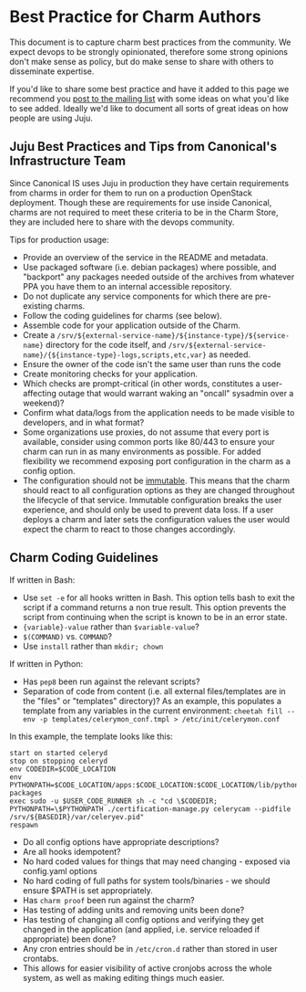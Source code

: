 # Best Practice for Charm Authors

This document is to capture charm best practices from the community. We expect
devops to be strongly opinionated, therefore some strong opinions don't make
sense as policy, but do make sense to share with others to disseminate
expertise.

If you'd like to share some best practice and have it added to this page we
recommend you [post to the mailing
list](https://lists.ubuntu.com/mailman/listinfo/juju) with some ideas on what
you'd like to see added. Ideally we'd like to document all sorts of great ideas
on how people are using Juju.

## Juju Best Practices and Tips from Canonical's Infrastructure Team

Since Canonical IS uses Juju in production they have certain requirements from
charms in order for them to run on a production OpenStack deployment. Though
these are requirements for use inside Canonical, charms are not required to meet
these criteria to be in the Charm Store, they are included here to share with
the devops community.

Tips for production usage:

  - Provide an overview of the service in the README and metadata.
  - Use packaged software (i.e. debian packages) where possible, and "backport" any packages needed outside of the archives from whatever PPA you have them to an internal accessible repository.
  - Do not duplicate any service components for which there are pre-existing charms.
  - Follow the coding guidelines for charms (see below).
  - Assemble code for your application outside of the Charm.
  - Create a `/srv/${external-service-name}/${instance-type}/${service-name}` directory for the code itself, and `/srv/${external-service-name}/{${instance-type}-logs,scripts,etc,var}` as needed.
  - Ensure the owner of the code isn't the same user than runs the code
  - Create monitoring checks for your application.
  - Which checks are prompt-critical (in other words, constitutes a user-affecting outage that would warrant waking an "oncall" sysadmin over a weekend)?
  - Confirm what data/logs from the application needs to be made visible to developers, and in what format?
  - Some organizations use proxies, do not assume that every port is available, consider using common ports like 80/443 to ensure your charm can run in as many environments as possible. For added flexibility we recommend exposing port configuration in the charm as a config option.
  - The configuration should not be [immutable](http://en.wikipedia.org/wiki/Immutable_object).  This means that the charm should react to all configuration options as they are changed throughout the lifecycle of that service.  Immutable configuration breaks the user experience, and should only be used to prevent data loss. If a user deploys a charm and later sets the configuration values the user would expect the charm to react to those changes accordingly.

## Charm Coding Guidelines

If written in Bash:

  - Use `set -e` for all hooks written in Bash. This option tells bash to exit the script if a command returns a non true result. This option prevents the script from continuing when the script is known to be in an error state.
  - `{variable}-value` rather than `$variable-value`?
  - `$(COMMAND)` vs. `COMMAND`?
  - Use `install` rather than `mkdir; chown`

If written in Python:

  - Has `pep8` been run against the relevant scripts?
  - Separation of code from content (i.e. all external files/templates are in the "files" or "templates" directory)?
As an example, this populates a template from any variables in the current
environment: `cheetah fill --env -p templates/celerymon_conf.tmpl >
/etc/init/celerymon.conf`

In this example, the template looks like this:

    start on started celeryd
    stop on stopping celeryd
    env CODEDIR=$CODE_LOCATION
    env
    PYTHONPATH=$CODE_LOCATION/apps:$CODE_LOCATION:$CODE_LOCATION/lib/python2.7/site-packages
    exec sudo -u $USER_CODE_RUNNER sh -c "cd \$CODEDIR;
    PYTHONPATH=\$PYTHONPATH ./certification-manage.py celerycam --pidfile
    /srv/${BASEDIR}/var/celeryev.pid"
    respawn

  - Do all config options have appropriate descriptions?
  - Are all hooks idempotent?
  - No hard coded values for things that may need changing - exposed via config.yaml options
  - No hard coding of full paths for system tools/binaries - we should ensure $PATH is set appropriately.
  - Has `charm proof` been run against the charm?
  - Has testing of adding units and removing units been done?
  - Has testing of changing all config options and verifying they get changed in the application (and applied, i.e. service reloaded if appropriate) been done?
  - Any cron entries should be in `/etc/cron.d` rather than stored in user crontabs.
  - This allows for easier visibility of active cronjobs across the whole system, as well as making editing things much easier.
